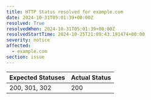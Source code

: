 ```yaml
---
title: HTTP Status resolved for example.com
date: 2024-10-31T05:01:39+00:00Z
resolved: True
resolvedWhen: 2024-10-31T05:01:39+00:00Z
resolvedStartTime: 2024-10-25T21:09:43.191474+00:00
severity: notice
affected:
  - example.com
section: issue
---
```


| Expected Statuses | Actual Status  |
|-------------------|----------------|
| 200, 301, 302 | 200 |
